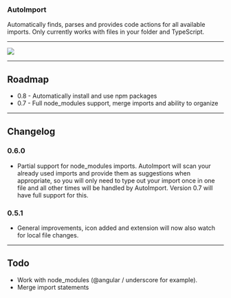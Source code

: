 ### AutoImport

Automatically finds, parses and provides code actions for all available imports. Only currently works with files in your folder and TypeScript.

----

<img src="http://g.recordit.co/2yRF1XeSbv.gif">

----

## Roadmap

- 0.8 - Automatically install and use npm packages
- 0.7 - Full node_modules support, merge imports and ability to organize

----

## Changelog

### 0.6.0

- Partial support for node_modules imports. AutoImport will scan your already used imports and provide them as suggestions when appropriate, so you will only need to type out your import once in one file and all other times will be handled by AutoImport. Version 0.7 will have full support for this.

### 0.5.1
- General improvements, icon added and extension will now also watch for local file changes.

----

## Todo

- Work with node_modules (@angular / underscore for example).
- Merge import statements

